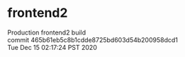 # frontend2  
Production frontend2 build  
commit 465b61eb5c8b1cdde8725bd603d54b200958dcd1  
Tue Dec 15 02:17:24 PST 2020  
